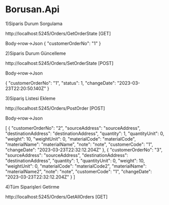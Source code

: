 # Borusan.Api

1)Siparis Durum Sorgulama

http://localhost:5245/Orders/GetOrderState [GET]

Body->row->Json
{
  "customerOrderNo": "1"
}

2)Siparis Durum Güncelleme

http://localhost:5245/Orders/SetOrderState [POST]

Body->row->Json

{
  "customerOrderNo": "1",
  "status": 1,
  "changeDate": "2023-03-23T22:20:50.140Z"
}

3)Sipariş Listesi Ekleme

http://localhost:5245/Orders/PostOrder [POST]

Body->row->Json

[
  {
    "customerOrderNo": "2",
    "sourceAddress": "sourceAddress",
    "destinationAddress": "destinationAddress",
    "quantity": 1,
    "quantityUnit": 0,
    "weight": 10,
    "weightUnit": 0,
    "materialCode": "materialCode",
    "materialName": "materialName",
    "note": "note",
    "customerCode": "1",
    "changeDate": "2023-03-23T22:32:12.204Z"
  },
  {
    "customerOrderNo": "3",
    "sourceAddress": "sourceAddress",
    "destinationAddress": "destinationAddress",
    "quantity": 1,
    "quantityUnit": 0,
    "weight": 10,
    "weightUnit": 0,
    "materialCode": "materialCode2",
    "materialName": "materialName2",
    "note": "note",
    "customerCode": "1",
    "changeDate": "2023-03-23T22:32:12.204Z"
  }
]

4)Tüm Siparişleri Getirme

http://localhost:5245/Orders/GetAllOrders [GET]
